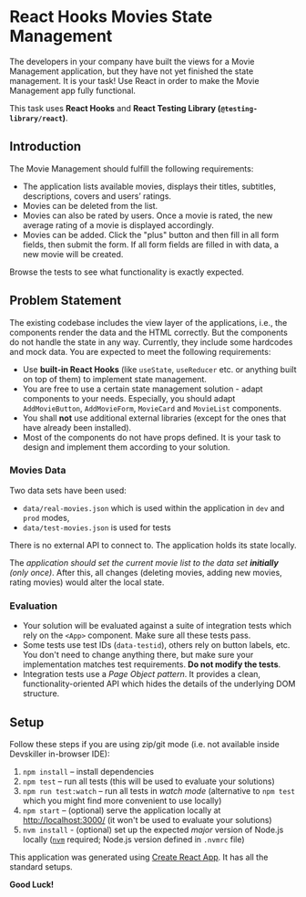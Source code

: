 # React Hooks Movies State Management

The developers in your company have built the views for a Movie Management application, but they have not yet finished the state management. It is your task! Use React in order to make the Movie Management app fully functional.

This task uses **React Hooks** and **React Testing Library (`@testing-library/react`)**.

## Introduction

The Movie Management should fulfill the following requirements:
- The application lists available movies, displays their titles, subtitles, descriptions, covers and users’ ratings.
- Movies can be deleted from the list.
- Movies can also be rated by users. Once a movie is rated, the new average rating of a movie is displayed accordingly.
- Movies can be added. Click the "plus" button and then fill in all form fields, then submit the form. If all form fields are filled in with data, a new movie will be created.

Browse the tests to see what functionality is exactly expected.

## Problem Statement

The existing codebase includes the view layer of the applications, i.e., the components render the data and the HTML correctly. But the components do not handle the state in any way. Currently, they include some hardcodes and mock data. You are expected to meet the following requirements:
- Use **built-in React Hooks** (like `useState`, `useReducer` etc. or anything built on top of them) to implement state management.
- You are free to use a certain state management solution - adapt components to your needs. Especially, you should adapt `AddMovieButton`, `AddMovieForm`, `MovieCard` and `MovieList` components.
- You shall **not** use additional external libraries (except for the ones that have already been installed).
- Most of the components do not have props defined. It is your task to design and implement them according to your solution.

### Movies Data

Two data sets have been used:
- `data/real-movies.json` which is used within the application in `dev` and `prod` modes,
- `data/test-movies.json` is used for tests

There is no external API to connect to. The application holds its state locally.

The *application should set the current movie list to the data set **initially** (only once)*. After this, all changes (deleting movies, adding new movies, rating movies) would alter the local state.

### Evaluation

- Your solution will be evaluated against a suite of integration tests which rely on the `<App>` component. Make sure all these tests pass.
- Some tests use test IDs (`data-testid`), others rely on button labels, etc. You don't need to change anything there, but make sure your implementation matches test requirements. **Do not modify the tests**.
- Integration tests use a *Page Object pattern*. It provides a clean, functionality-oriented API which hides the details of the underlying DOM structure.

## Setup

Follow these steps if you are using zip/git mode (i.e. not available inside Devskiller in-browser IDE):

1. `npm install` – install dependencies
2. `npm test` – run all tests (this will be used to evaluate your solutions)
3. `npm run test:watch` – run all tests in _watch mode_ (alternative to `npm test` which you might find more convenient to use locally)
4. `npm start` – (optional) serve the application locally at [http://localhost:3000/](http://localhost:3000/) (it won't be used to evaluate your solutions)
5. `nvm install` - (optional) set up the expected _major_ version of Node.js locally ([`nvm`](https://github.com/nvm-sh/nvm) required; Node.js version defined in `.nvmrc` file)

This application was generated using [Create React App](https://github.com/facebook/create-react-app). It has all the standard setups.

**Good Luck!**
